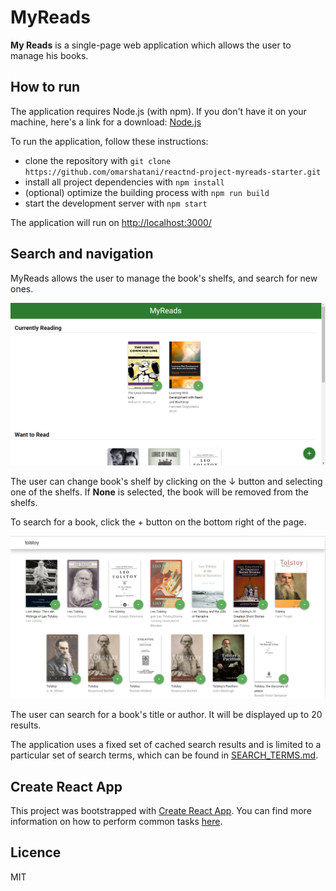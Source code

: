 # MyReads

**My Reads** is a single-page web application which allows the user to manage his books. 

## How to run
The application requires Node.js (with npm). If you don't have it on your machine, here's a link for a download: [Node.js](https://nodejs.org/en/)

To run the application, follow these instructions:

* clone the repository with `git clone https://github.com/omarshatani/reactnd-project-myreads-starter.git`
* install all project dependencies with `npm install`
* (optional) optimize the building process with `npm run build`
* start the development server with `npm start`

The application will run on [http://localhost:3000/](http://localhost:3000/)

## Search and navigation
MyReads allows the user to manage the book's shelfs, and search for new ones.

![MyReads homepage](src/img/myreads.png)

The user can change book's shelf by clicking on the ↓ button and selecting one of the shelfs. If **None** is selected, the book will be removed from the shelfs.

To search for a book, click the + button on the bottom right of the page. 

![MyReads searchpage](src/img/search.png)

The user can search for a book's title or author. It will be displayed up to 20 results. 

The application uses a fixed set of cached search results and is limited to a particular set of search terms, which can be found in [SEARCH_TERMS.md](SEARCH_TERMS.md).

## Create React App

This project was bootstrapped with [Create React App](https://github.com/facebookincubator/create-react-app). You can find more information on how to perform common tasks [here](https://github.com/facebookincubator/create-react-app/blob/master/packages/react-scripts/template/README.md).

## Licence

MIT
